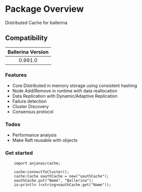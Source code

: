 # Package Overview
Distributed Cache for ballerina

## Compatibility

| Ballerina Version  |
|:------------------:|
| 0.991.0           |

### Features

- Core Distributed in memory storage using consistent hashing
- Node Add/Remove in runtime with data reallocation
- Data Replication with Dynamic/Adaptive Replication
- Failure detection
- Cluster Discovery
- Consensus protocol


### Todos

- Performance analysis
- Make Raft reusable with objects

### Get started
```ballerina
    import anjanas/cache;
    
    cache:connectToCluster();
    cache:Cache oauthCache = new("oauthCache");
    oauthCache.put("Name", "Ballerina");
    io:println (<string>oauthCache.get("Name"));
```
